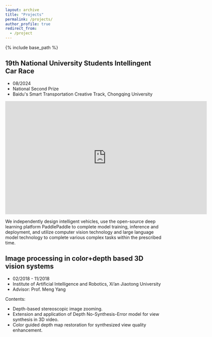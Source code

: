 ```yaml
---
layout: archive
title: "Projects"
permalink: /projects/
author_profile: true
redirect_from:
  - /project
---
```


{% include base_path %}

## 19th National University Students Intellingent Car Race

- 08/2024
- National Second Prize
- Baidu's Smart Transportation Creative Track, Chongqing University

<p align="center">
<iframe width="640" height="360" src="https://player.bilibili.com/player.html?bvid=BV1TQKfz5E4F&page=1" title="bilibili video player" frameborder="0" allow="accelerometer; autoplay; clipboard-write; encrypted-media; gyroscope; picture-in-picture" allowfullscreen> </iframe>
</p>

We independently design intelligent vehicles, use the open-source deep learning platform PaddlePaddle to complete model training, inference and deployment, and utilize computer vision technology and large language model technology to complete various complex tasks within the prescribed time.

## Image processing in color+depth based 3D vision systems

- 02/2018 - 11/2018
- Institute of Artificial Intelligence and Robotics, Xi’an Jiaotong University
- Advisor: Prof. Meng Yang

Contents:

- Depth-based stereoscopic image zooming.
- Extension and application of Depth No-Synthesis-Error model for view synthesis in 3D video.
- Color guided depth map restoration for synthesized view quality enhancement.
